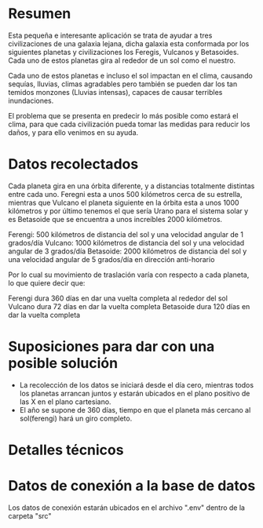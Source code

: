 # Resumen

Esta pequeña e interesante aplicación se trata de ayudar a tres civilizaciones de una galaxia lejana, dicha galaxia esta conformada por los siguientes planetas y civilizaciones los Feregis, Vulcanos y Betasoides. Cada uno de estos planetas gira al rededor de un sol como el nuestro. 

Cada uno de estos planetas e incluso el sol impactan en el clima, causando sequías, lluvias, climas agradables pero también se pueden dar los tan temidos monzones (Lluvias intensas), capaces de causar terribles inundaciones. 

El problema que se presenta en predecir lo más posible como estará el clima, para que cada civilización pueda tomar las medidas para reducir los daños, y para ello venimos en su ayuda. 

# Datos recolectados 

Cada planeta gira en una órbita diferente, y a distancias totalmente distintas entre cada uno. Feregni esta a unos 500 kilómetros cerca de su estrella, mientras que Vulcano el planeta siguiente en la órbita esta a unos 1000 kilómetros y por último tenemos el que sería Urano para el sistema solar y es Betasoide que se encuentra a unos increíbles 2000 kilómetros.

Ferengi: 500 kilómetros de distancia del sol y una velocidad angular de 1 grados/día
Vulcano: 1000 kilómetros de distancia del sol y una velocidad angular de 3 grados/día
Betasoide: 2000 kilómetros de distancia del sol y una velocidad angular de 5 grados/día en dirección anti-horario

Por lo cual su movimiento de traslación varía con respecto a cada planeta, lo que quiere decir que: 

Ferengi dura 360 días en dar una vuelta completa al rededor del sol
Vulcano dura 72 días en dar la vuelta completa
Betasoide dura 120 días en dar la vuelta completa

# Suposiciones para dar con una posible solución
- La recolección de los datos se iniciará desde el día cero, mientras todos los planetas arrancan juntos y estarán ubicados en el plano positivo de las X en el plano cartesiano.
- El año se supone de 360 días, tiempo en que el planeta más cercano al sol(ferengi) hará un giro completo.



# Detalles técnicos

# Datos de conexión a la base de datos

Los datos de conexión estarán ubicados en el archivo ".env" dentro de la carpeta "src"
